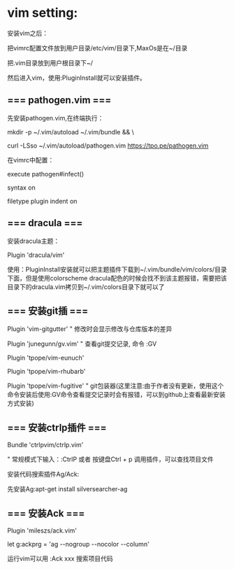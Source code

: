 vim setting:
=====

安装vim之后：

把vimrc配置文件放到用户目录/etc/vim/目录下,MaxOs是在~/目录

把.vim目录放到用户根目录下~/

然后进入vim，使用:PluginInstall就可以安装插件。

=== pathogen.vim ===
-----

先安装pathogen.vim,在终端执行：

mkdir -p ~/.vim/autoload ~/.vim/bundle && \

curl -LSso ~/.vim/autoload/pathogen.vim https://tpo.pe/pathogen.vim

在vimrc中配置：

execute pathogen#infect()

syntax on

filetype plugin indent on

=== dracula ===
-----

安装dracula主题：

Plugin 'dracula/vim'

使用：PluginInstall安装就可以把主题插件下载到~/.vim/bundle/vim/colors/目录下面，但是使用colorscheme dracula配色的时候会找不到该主题报错，需要把该目录下的dracula.vim拷贝到~/.vim/colors目录下就可以了

=== 安装git插 ===
-----

Plugin 'vim-gitgutter'          " 修改时会显示修改与仓库版本的差异

Plugin 'junegunn/gv.vim'        " 查看git提交记录, 命令 :GV

Plugin 'tpope/vim-eunuch'

Plugin 'tpope/vim-rhubarb'

Plugin 'tpope/vim-fugitive'     " git包装器(这里注意:由于作者没有更新，使用这个命令安装后使用:GV命令查看提交记录时会有报错，可以到github上查看最新安装方式安装)

=== 安装ctrlp插件 ===
-----

Bundle 'ctrlpvim/ctrlp.vim'

" 常规模式下输入：:CtrlP 或者 按键盘Ctrl + p 调用插件，可以查找项目文件

安装代码搜索插件Ag/Ack:

先安装Ag:apt-get install silversearcher-ag


=== 安装Ack ===
-----

Plugin 'mileszs/ack.vim'

let g:ackprg = 'ag --nogroup --nocolor --column'

运行vim可以用 :Ack xxx 搜索项目代码
